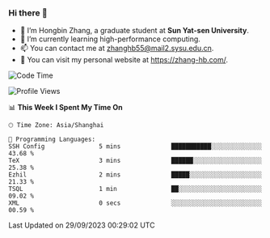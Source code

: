 ### Hi there 👋

- 🔭 I’m Hongbin Zhang, a graduate student at **Sun Yat-sen University**.
- 🌱 I’m currently learning high-performance computing.
- 📫 You can contact me at zhanghb55@mail2.sysu.edu.cn.
- 👀 You can visit my personal website at https://zhang-hb.com/.

<!--START_SECTION:waka-->
![Code Time](http://img.shields.io/badge/Code%20Time-230%20hrs%2016%20mins-blue)

![Profile Views](http://img.shields.io/badge/Profile%20Views-15-blue)

📊 **This Week I Spent My Time On** 

```text
🕑︎ Time Zone: Asia/Shanghai

💬 Programming Languages: 
SSH Config               5 mins              ███████████░░░░░░░░░░░░░░   43.68 % 
TeX                      3 mins              ██████░░░░░░░░░░░░░░░░░░░   25.38 % 
Ezhil                    2 mins              █████░░░░░░░░░░░░░░░░░░░░   21.33 % 
TSQL                     1 min               ██░░░░░░░░░░░░░░░░░░░░░░░   09.02 % 
XML                      0 secs              ░░░░░░░░░░░░░░░░░░░░░░░░░   00.59 % 
```


 Last Updated on 29/09/2023 00:29:02 UTC
<!--END_SECTION:waka-->